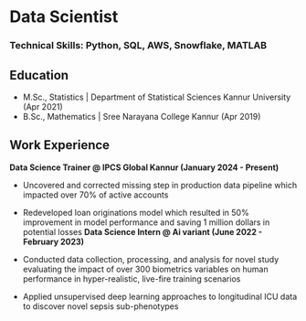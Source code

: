 # Data Scientist
### Technical Skills: Python, SQL, AWS, Snowflake, MATLAB
## Education
- M.Sc., Statistics | Department of Statistical Sciences Kannur University (Apr 2021)
- B.Sc., Mathematics | Sree Narayana College Kannur (Apr 2019)
## Work Experience
**Data Science Trainer @ IPCS Global Kannur (January 2024 - Present)**

- Uncovered and corrected missing step in production data pipeline which impacted over 70% of active accounts
- Redeveloped loan originations model which resulted in 50% improvement in model performance and saving 1 million dollars in potential losses
**Data Science Intern @ Ai variant (June 2022 - February 2023)**

- Conducted data collection, processing, and analysis for novel study evaluating the impact of over 300 biometrics variables on human performance in hyper-realistic, live-fire training scenarios
- Applied unsupervised deep learning approaches to longitudinal ICU data to discover novel sepsis sub-phenotypes
